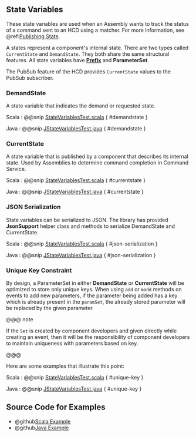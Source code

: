 ## State Variables

These state variables are used when an Assembly wants to track the status of a command sent to an HCD using
a matcher.  For more information, see @ref:[Publishing State](../framework/publishing-state.md).

A states represent a component's internal state. There are two types called `CurrentState` and `DemandState`. 
They both share the same structural features. All state variables have **[Prefix](commands.html#Prefix)** and **ParameterSet**.

The PubSub feature of the HCD provides `CurrentState` values to the PubSub subscriber.

### DemandState

A state variable that indicates the demand or requested state.

Scala
:   @@snip [StateVariablesTest.scala](../../../../examples/src/test/scala/csw/services/messages/StateVariablesTest.scala) { #demandstate }

Java
:   @@snip [JStateVariablesTest.java](../../../../examples/src/test/java/csw/services/messages/JStateVariablesTest.java) { #demandstate }


### CurrentState

A state variable that is published by a component that describes its internal state. Used by Assemblies to determine command completion in Command Service.

Scala
:   @@snip [StateVariablesTest.scala](../../../../examples/src/test/scala/csw/services/messages/StateVariablesTest.scala) { #currentstate }

Java
:   @@snip [JStateVariablesTest.java](../../../../examples/src/test/java/csw/services/messages/JStateVariablesTest.java) { #currentstate }


### JSON Serialization
State variables can be serialized to JSON. The library has provided **JsonSupport** helper class and methods to serialize DemandState and CurrentState.

Scala
:   @@snip [StateVariablesTest.scala](../../../../examples/src/test/scala/csw/services/messages/StateVariablesTest.scala) { #json-serialization }

Java
:   @@snip [JStateVariablesTest.java](../../../../examples/src/test/java/csw/services/messages/JStateVariablesTest.java) { #json-serialization }

### Unique Key Constraint

By design, a ParameterSet in either **DemandState** or **CurrentState** will be optimized to store only unique keys.
When using `add` or `madd` methods on events to add new parameters, if the parameter being added has a key which is already present in the `paramSet`,
the already stored parameter will be replaced by the given parameter. 
 
@@@ note

If the `Set` is created by component developers and given directly while creating an event, then it will be the responsibility of component developers to maintain uniqueness with
parameters based on key.

@@@    

Here are some examples that illustrate this point:

Scala
:   @@snip [StateVariablesTest.scala](../../../../examples/src/test/scala/csw/services/messages/StateVariablesTest.scala) { #unique-key }

Java
:   @@snip [JStateVariablesTest.java](../../../../examples/src/test/java/csw/services/messages/JStateVariablesTest.java) { #unique-key }

## Source Code for Examples

* @github[Scala Example](/examples/src/test/scala/csw/services/messages/StateVariablesTest.scala)
* @github[Java Example](/examples/src/test/java/csw/services/messages/JStateVariablesTest.java)